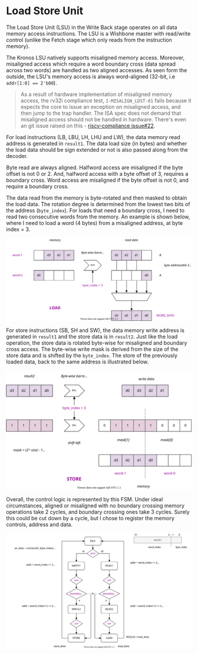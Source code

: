 # Load Store Unit

The Load Store Unit (LSU) in the Write Back stage operates on all data memory access instructions. The LSU is a Wishbone master with read/write control (unlike the Fetch stage which only reads from the instruction memory). 

The Kronos LSU natively supports misaligned memory access. Moreover, misaligned access which require a word boundary cross (data spread across two words) are handled as two aligned accesses. As seen form the outside, the LSU's memory access is always word-aligned (32-bit, i.e `addr[1:0] == 2'b00`).

> As a result of hardware implementation of misaligned memory access, the rv32i compliance test, `I-MISALIGN_LDST-01` fails because it expects the core to issue an exception on misaligned access, and then jump to the trap handler. The ISA spec does not demand that misaligned access should not be handled in hardware. There's even an git issue raised on this - [riscv-compliance issue#22](https://github.com/riscv/riscv-compliance/issues/22).

For load instructions (LB, LBU, LH, LHU and LW), the data memory read address is generated in `result1`. The data load size (in bytes) and whether the load data should be sign extended or not is also passed along from the decoder. 

Byte read are always aligned. Halfword access are misaligned if the byte offset is not 0 or 2. And, halfword access with a byte offset of 3, requires a boundary cross. Word access are misaligned if the byte offset is not 0, and require a boundary cross.

The data read from the memory is byte-rotated and then masked to obtain the load data. The rotation degree is determined from the lowest two bits of the address (`byte_index`). For loads that need a boundary cross, I need to read two consecutive words from the memory. An example is shown below, where I need to load a word (4 bytes) from a misaligned address, at byte index = 3.

![Kronos LSU Load](_images/kronos_lsu-load2.svg)

For store instructions (SB, SH and SW), the data memory write address is generated in `result1` and the store data is in `result2`. Just like the load operation, the store data is rotated byte-wise for misaligned and boundary cross access. The byte-wise write mask is derived from the size of the store data and is shifted by the `byte_index`. The store of the previously loaded data, back to the same address is illustrated below.

![Kronos LSU Store](_images/kronos_lsu-store.svg)

Overall, the control logic is represented by this FSM. Under ideal circumstances, aligned or misaligned with no boundary crossing memory operations take 2 cycles, and boundary crossing ones take 3 cycles. Surely this could be cut down by a cycle, but I chose to register the memory controls, address and data.

![Kronos LSU FSM](_images/kronos_lsu-ctrl.svg)
